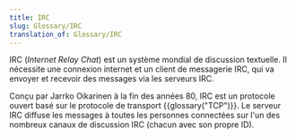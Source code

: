 ```yaml
---
title: IRC
slug: Glossary/IRC
translation_of: Glossary/IRC
---
```


IRC (<i lang="en">Internet Relay Chat</i>) est un système mondial de discussion textuelle. Il nécessite une connexion internet et un client de messagerie IRC, qui va envoyer et recevoir des messages via les serveurs IRC.

Conçu par Jarrko Oikarinen à la fin des années 80, IRC est un protocole ouvert basé sur le protocole de transport {{glossary("TCP")}}. Le serveur IRC diffuse les messages à toutes les personnes connectées sur l'un des nombreux canaux de discussion IRC (chacun avec son propre ID).

